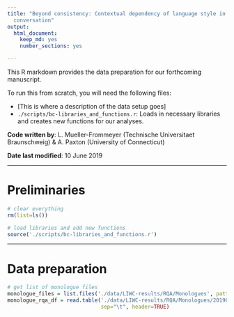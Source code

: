 ```yaml
---
title: "Beyond consistency: Contextual dependency of language style in monologue and
  conversation"
output:
  html_document:
    keep_md: yes
    number_sections: yes

---
```


This R markdown provides the data preparation for our forthcoming manuscript.

To run this from scratch, you will need the following files:

* [This is where a description of the data setup goes]
* `./scripts/bc-libraries_and_functions.r`: Loads in necessary libraries and
  creates new functions for our analyses.

**Code written by**: L. Mueller-Frommeyer (Technische Universitaet 
Braunschweig) & A. Paxton (University of Connecticut)

**Date last modified**: 10 June 2019



***

# Preliminaries


```r
# clear everything
rm(list=ls())

# load libraries and add new functions
source('./scripts/bc-libraries_and_functions.r')
```

***

# Data preparation


```r
# get list of monologue files
monologue_files = list.files('./data/LIWC-results/RQA/Monologues', pattern = ".txt", full.names = TRUE)
monologue_rqa_df = read.table('./data/LIWC-results/RQA/Monologues/20190607_Mon_SpeakerA_Comp.txt',
                              sep="\t", header=TRUE)
```


